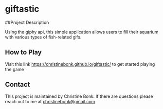 # giftastic

##Project Description

 Using the giphy api, this simple application allows users to fill their aquarium with various types of fish-related gifs.

## How to Play

 Visit this link https://christinebonk.github.io/giftastic/ to get started playing the game

## Contact

 This project is maintained by Christine Bonk. If there are questions please reach out to me at christinebonk@gmail.com
